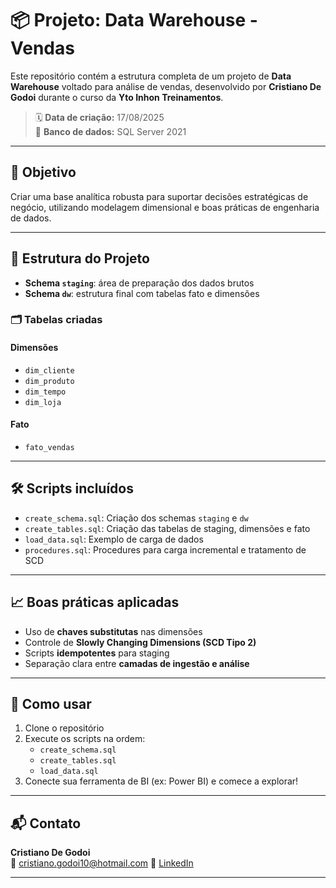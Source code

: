 # 📦 Projeto: Data Warehouse - Vendas

Este repositório contém a estrutura completa de um projeto de **Data Warehouse** voltado para análise de vendas, desenvolvido por **Cristiano De Godoi** durante o curso da **Yto Inhon Treinamentos**.

> 🗓️ **Data de criação:** 17/08/2025  
> 🧠 **Banco de dados:** SQL Server 2021

---

## 🚀 Objetivo

Criar uma base analítica robusta para suportar decisões estratégicas de negócio, utilizando modelagem dimensional e boas práticas de engenharia de dados.

---

## 🧱 Estrutura do Projeto

- **Schema `staging`**: área de preparação dos dados brutos  
- **Schema `dw`**: estrutura final com tabelas fato e dimensões

### 🗂️ Tabelas criadas

#### Dimensões
- `dim_cliente`
- `dim_produto`
- `dim_tempo`
- `dim_loja`

#### Fato
- `fato_vendas`

---

## 🛠️ Scripts incluídos

- `create_schema.sql`: Criação dos schemas `staging` e `dw`
- `create_tables.sql`: Criação das tabelas de staging, dimensões e fato
- `load_data.sql`: Exemplo de carga de dados
- `procedures.sql`: Procedures para carga incremental e tratamento de SCD

---

## 📈 Boas práticas aplicadas

- Uso de **chaves substitutas** nas dimensões  
- Controle de **Slowly Changing Dimensions (SCD Tipo 2)**  
- Scripts **idempotentes** para staging  
- Separação clara entre **camadas de ingestão e análise**

---

## 🧪 Como usar

1. Clone o repositório
2. Execute os scripts na ordem:
   - `create_schema.sql`
   - `create_tables.sql`
   - `load_data.sql`
3. Conecte sua ferramenta de BI (ex: Power BI) e comece a explorar!

---

## 📬 Contato

**Cristiano De Godoi**  
📧 cristiano.godoi10@hotmail.com
🔗 [LinkedIn](https://www.linkedin.com/in/cristiano-godoi-franciscano-25508683/)

---
